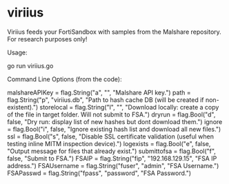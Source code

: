 # viriius
Viriius feeds your FortiSandbox with samples from the Malshare repository. For research purposes only!

Usage:

go run viriius.go <options>

Command Line Options (from the code):

malshareAPIKey = flag.String("a", "", "Malshare API key.")
path           = flag.String("p", "viriius.db", "Path to hash cache DB (will be created if non-existent).")
storelocal     = flag.String("l", "", "Download locally: create a copy of the file in target folder. Will not submit to FSA.")
dryrun         = flag.Bool("d", false, "Dry run: display list of new hashes but dont download them.")
ignore         = flag.Bool("i", false, "Ignore existing hash list and download all new files.")
ssl            = flag.Bool("s", false, "Disable SSL certificate validation (useful when testing inline MITM inspection device).")
logexists      = flag.Bool("e", false, "Output message for files that already exist.")
submittofsa    = flag.Bool("f", false, "Submit to FSA.")
FSAIP          = flag.String("fip", "192.168.129.15", "FSA IP address.")
FSAUsername    = flag.String("fuser", "admin", "FSA Username.")
FSAPasswd      = flag.String("fpass", "password", "FSA Password.")

